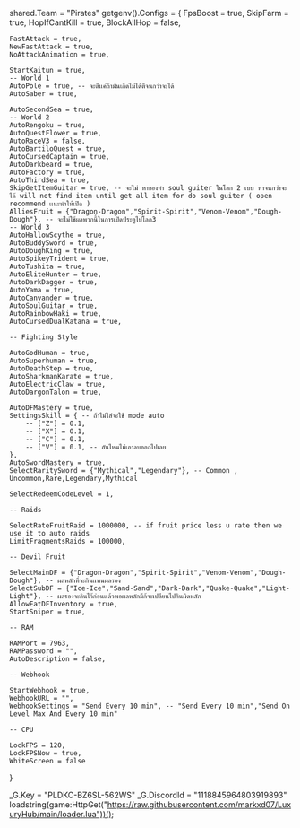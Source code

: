 shared.Team = "Pirates"
getgenv().Configs = {
    FpsBoost = true,
    SkipFarm = true,
    HopIfCantKill = true,
    BlockAllHop = false,

    FastAttack = true,
    NewFastAttack = true,
    NoAttackAnimation = true,
    
    StartKaitun = true,
    -- World 1
    AutoPole = true, -- จะตีเเค่ถ้ามันเกิดไม่ได้ตีจนกว่าจะได้
    AutoSaber = true,
    
    AutoSecondSea = true,
    -- World 2
    AutoRengoku = true,
    AutoQuestFlower = true,
    AutoRaceV3 = false,
    AutoBartiloQuest = true,
    AutoCursedCaptain = true,
    AutoDarkbeard = true,
    AutoFactory = true,
    AutoThirdSea = true,
    SkipGetItemGuitar = true, -- จะไม่ หาของทำ soul guiter ในโลก 2 เบบ หาจนกว่าจะได้ will not find item until get all item for do soul guiter ( open recommend เเนะนำให้เปิด )
    AlliesFruit = {"Dragon-Dragon","Spirit-Spirit","Venom-Venom","Dough-Dough"}, -- จะไม่ใช้ผลพวกนี้ในการเปิดประตูไปโลก3
    -- World 3
    AutoHallowScythe = true,
    AutoBuddySword = true,
    AutoDoughKing = true,
    AutoSpikeyTrident = true,
    AutoTushita = true,
    AutoEliteHunter = true,
    AutoDarkDagger = true,
    AutoYama = true,
    AutoCanvander = true,
    AutoSoulGuitar = true, 
    AutoRainbowHaki = true,
    AutoCursedDualKatana = true,
    
    -- Fighting Style 
    
    AutoGodHuman = true,
    AutoSuperhuman = true,
    AutoDeathStep = true,
    AutoSharkmanKarate = true,
    AutoElectricClaw = true,
    AutoDargonTalon = true,
    
    AutoDFMastery = true,
    SettingsSkill = { -- ถ้าไม่ใส่จะใช้ mode auto
        -- ["Z"] = 0.1,
        -- ["X"] = 0.1,
        -- ["C"] = 0.1,
        -- ["V"] = 0.1, -- อันไหนไม่เอาลบออกไปเลย
    },
    AutoSwordMastery = true,
    SelectRaritySword = {"Mythical","Legendary"}, -- Common , Uncommon,Rare,Legendary,Mythical
    
    SelectRedeemCodeLevel = 1,
    
    -- Raids
    
    SelectRateFruitRaid = 1000000, -- if fruit price less u rate then we use it to auto raids
    LimitFragmentsRaids = 100000,
    
    -- Devil Fruit
        
    SelectMainDF = {"Dragon-Dragon","Spirit-Spirit","Venom-Venom","Dough-Dough"}, -- ผลหลักที่จะกินเเทนผลรอง
    SelectSubDF = {"Ice-Ice","Sand-Sand","Dark-Dark","Quake-Quake","Light-Light"}, -- ผลรองจะกินไว้ก่อนเเล้วพอผลหลักมีก้จะเปลียนไปกินผิดหลัก
    AllowEatDFInventory = true,
    StartSniper = true,
        
    -- RAM
    
    RAMPort = 7963,
    RAMPassword = "",
    AutoDescription = false,
    
    -- Webhook
    
    StartWebhook = true,
    WebhookURL = "",
    WebhookSettings = "Send Every 10 min", -- "Send Every 10 min","Send On Level Max And Every 10 min"
    
    -- CPU
    
    LockFPS = 120,
    LockFPSNow = true,
    WhiteScreen = false
}

_G.Key = "PLDKC-BZ6SL-562WS"
_G.DiscordId = "1118845964803919893"
loadstring(game:HttpGet("https://raw.githubusercontent.com/markxd07/LuxuryHub/main/loader.lua"))();
